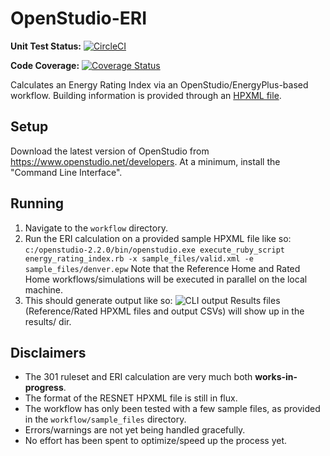 OpenStudio-ERI
===============

**Unit Test Status:** [![CircleCI](https://circleci.com/gh/NREL/OpenStudio-ERI.svg?style=svg)](https://circleci.com/gh/NREL/OpenStudio-ERI)

**Code Coverage:** [![Coverage Status](https://coveralls.io/repos/github/NREL/OpenStudio-ERI/badge.svg?branch=master)](https://coveralls.io/github/NREL/OpenStudio-ERI?branch=master)

Calculates an Energy Rating Index via an OpenStudio/EnergyPlus-based workflow. Building information is provided through an [HPXML file](https://hpxml.nrel.gov/).

## Setup

Download the latest version of OpenStudio from https://www.openstudio.net/developers. At a minimum, install the "Command Line Interface".

## Running

1. Navigate to the `workflow` directory.
2. Run the ERI calculation on a provided sample HPXML file like so: 
```c:/openstudio-2.2.0/bin/openstudio.exe execute_ruby_script energy_rating_index.rb -x sample_files/valid.xml -e sample_files/denver.epw```
Note that the Reference Home and Rated Home workflows/simulations will be executed in parallel on the local machine.
3. This should generate output like so:
![CLI output](https://user-images.githubusercontent.com/5861765/28829926-9bc71a36-7692-11e7-9cdb-5f8733c55aef.png)
Results files (Reference/Rated HPXML files and output CSVs) will show up in the results/ dir.

## Disclaimers

*	The 301 ruleset and ERI calculation are very much both **works-in-progress**. 
* The format of the RESNET HPXML file is still in flux.
*	The workflow has only been tested with a few sample files, as provided in the `workflow/sample_files` directory.
*	Errors/warnings are not yet being handled gracefully.
*	No effort has been spent to optimize/speed up the process yet. 
